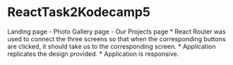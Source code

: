 # ReactTask2Kodecamp5
 Landing page   - Photo Gallery page   - Our Projects page  * React Router was used to connect the three screens so that when the corresponding buttons are clicked, it should take us to the corresponding screen.  * Application replicates the design provided.  * Application is responsive.
